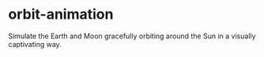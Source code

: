# orbit-animation
Simulate the Earth and Moon gracefully orbiting around the Sun in a visually captivating way.
